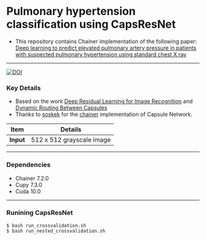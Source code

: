 # Pulmonary hypertension classification using CapsResNet
* This repository contains Chainer implementation of the following paper: [Deep learning to predict elevated pulmonary artery pressure in patients with suspected pulmonary hypertension using standard chest X ray](https://www.nature.com/articles/s41598-020-76359-w)
---
[![DOI](https://zenodo.org/badge/298153172.svg)](https://zenodo.org/badge/latestdoi/298153172)
### Key Details
* Based on the work [Deep Residual Learning for Image Recognition](https://www.cvfoundation.org/openaccess/content_cvpr_2016/papers/He_Deep_Residual_Learning_CVPR_2016_paper.pdf) and [Dynamic Routing Between Capsules](https://arxiv.org/abs/1710.09829)
* Thanks to [soskek](https://github.com/soskek/dynamic_routing_between_capsules) for the [chainer](https://github.com/chainer/chainer) implementation of Capsule Network.



|Item| Details|
|---|---|
|**Input**|512 x 512 grayscale image|



---
### Dependencies
* Chainer 7.2.0
* Cupy 7.3.0
* Cuda 10.0

---
### Runining CapsResNet
```
$ bash run_crossvalidation.sh
$ bash run_nested_crossvalidation.sh
```
